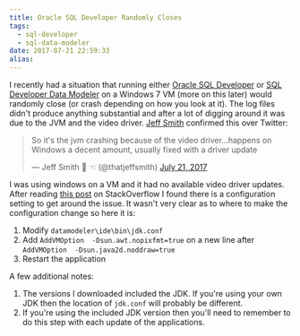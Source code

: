 ```yaml
---
title: Oracle SQL Developer Randomly Closes
tags:
  - sql-developer
  - sql-data-modeler
date: 2017-07-21 22:59:33
alias:
---
```



I recently had a situation that running either [Oracle SQL Developer](http://www.oracle.com/technetwork/developer-tools/sql-developer/overview/index.html) or [SQL Developer Data Modeler](http://www.oracle.com/technetwork/developer-tools/datamodeler/overview/index.html) on a Windows 7 VM (more on this later) would randomly close (or crash depending on how you look at it). The log files didn't produce anything substantial and after a lot of digging around it was due to the JVM and the video driver. [Jeff Smith](https://twitter.com/thatjeffsmith) confirmed this over Twitter:

<blockquote class="twitter-tweet" data-conversation="none" data-lang="en"><p lang="en" dir="ltr">So it&#39;s the jvm crashing because of the video driver...happens on Windows a decent amount, usually fixed with a driver update</p>&mdash; Jeff Smith 🥃 ☜ (@thatjeffsmith) <a href="https://twitter.com/thatjeffsmith/status/888428472326029315">July 21, 2017</a></blockquote> <script async src="//platform.twitter.com/widgets.js" charset="utf-8"></script>

I was using windows on a VM and it had no available video driver updates. After reading [this post](https://stackoverflow.com/questions/40651162/sql-developer-crashes-randomly-every-time) on StackOverflow I found there is a configuration setting to get around the issue. It wasn't very clear as to where to make the configuration change so here it is:

1. Modify `datamodeler\ide\bin\jdk.conf`
2. Add `AddVMOption  -Dsun.awt.nopixfmt=true` on a new line after `AddVMOption  -Dsun.java2d.noddraw=true`
3. Restart the application

A few additional notes:

1. The versions I downloaded included the JDK. If you're using your own JDK then the location of `jdk.conf` will probably be different.
2. If you're using the included JDK version then you'll need to remember to do this step with each update of the applications.
